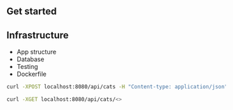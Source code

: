 ## Get started 

## Infrastructure

- App structure
- Database
- Testing
- Dockerfile

```bash
curl -XPOST localhost:8080/api/cats -H "Content-type: application/json" -d '{ "name": "puffy" }'

curl -XGET localhost:8080/api/cats/<>
```